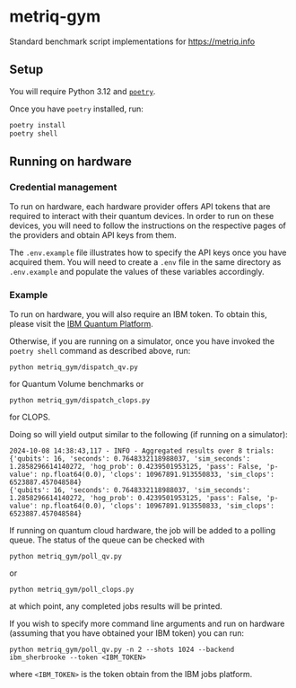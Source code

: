 # metriq-gym

Standard benchmark script implementations for https://metriq.info

## Setup

You will require Python 3.12 and [`poetry`](https://python-poetry.org/).

Once you have `poetry` installed, run:

```sh
poetry install
poetry shell
```

## Running on hardware

### Credential management

To run on hardware, each hardware provider offers API tokens that are required to interact with their quantum devices.
In order to run on these devices, you will need to follow the instructions on the respective pages of the providers and
obtain API keys from them.

The `.env.example` file illustrates how to specify the API keys once you have acquired them. You will need to create a
`.env` file in the same directory as `.env.example` and populate the values of these variables accordingly.

### Example

To run on hardware, you will also require an IBM token. To obtain this, please
visit the [IBM Quantum Platform](https://quantum.ibm.com/).

Otherwise, if you are running on a simulator, once you have invoked the `poetry
shell` command as described above, run:

```
python metriq_gym/dispatch_qv.py
```
for Quantum Volume benchmarks or
```
python metriq_gym/dispatch_clops.py
```
for CLOPS.

Doing so will yield output similar to the following (if running on a simulator):

```
2024-10-08 14:38:43,117 - INFO - Aggregated results over 8 trials: {'qubits': 16, 'seconds': 0.7648332118988037, 'sim_seconds': 1.2858296614140272, 'hog_prob': 0.4239501953125, 'pass': False, 'p-value': np.float64(0.0), 'clops': 10967891.913550833, 'sim_clops': 6523887.457048584}
{'qubits': 16, 'seconds': 0.7648332118988037, 'sim_seconds': 1.2858296614140272, 'hog_prob': 0.4239501953125, 'pass': False, 'p-value': np.float64(0.0), 'clops': 10967891.913550833, 'sim_clops': 6523887.457048584}
```

If running on quantum cloud hardware, the job will be added to a polling queue. The status of the queue can be checked with
```
python metriq_gym/poll_qv.py
```
or
```
python metriq_gym/poll_clops.py
```
at which point, any completed jobs results will be printed.


If you wish to specify more command line arguments and run on hardware (assuming
that you have obtained your IBM token) you can run:

```
python metriq_gym/poll_qv.py -n 2 --shots 1024 --backend ibm_sherbrooke --token <IBM_TOKEN>
```

where `<IBM_TOKEN>` is the token obtain from the IBM jobs platform.
